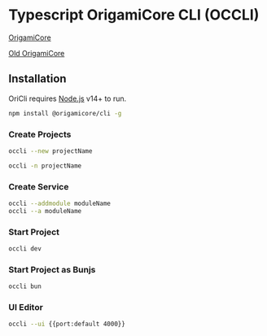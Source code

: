 # Typescript OrigamiCore CLI (OCCLI)

[OrigamiCore](https://www.npmjs.com/package/@origamicore/core)

[Old OrigamiCore](https://www.npmjs.com/package/origamicore)

## Installation

OriCli requires [Node.js](https://nodejs.org/) v14+ to run.

```sh
npm install @origamicore/cli -g
```

### Create Projects

```sh
occli --new projectName

occli -n projectName
```

### Create Service

```sh
occli --addmodule moduleName
occli --a moduleName
```

### Start Project

```sh
occli dev
```

### Start Project as Bunjs

```sh
occli bun
```

### UI Editor

```sh
occli --ui {{port:default 4000}}
```
